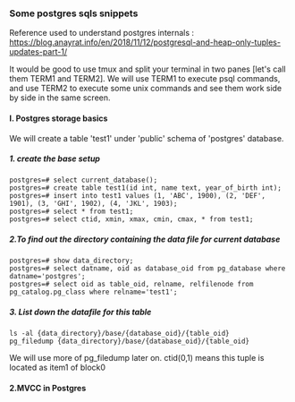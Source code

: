 ### Some postgres sqls snippets

Reference used to understand postgres internals : https://blog.anayrat.info/en/2018/11/12/postgresql-and-heap-only-tuples-updates-part-1/

It would be good to use tmux and split your terminal in two panes [let's call them TERM1 and TERM2]. We will use TERM1 to execute psql commands, and use TERM2 to execute some unix commands and see them work side by side in the same screen.

#### I. Postgres storage basics
We will create a table 'test1' under 'public' schema of 'postgres' database.

##### 1. create the base setup
```
postgres=# select current_database();
postgres=# create table test1(id int, name text, year_of_birth int);
postgres=# insert into test1 values (1, 'ABC', 1900), (2, 'DEF', 1901), (3, 'GHI', 1902), (4, 'JKL', 1903);
postgres=# select * from test1;
postgres=# select ctid, xmin, xmax, cmin, cmax, * from test1;
```

##### 2.To find out the directory containing the data file for current database
```
postgres=# show data_directory;
postgres=# select datname, oid as database_oid from pg_database where datname='postgres';
postgres=# select oid as table_oid, relname, relfilenode from pg_catalog.pg_class where relname='test1';
```

##### 3. List down the datafile for this table
```
ls -al {data_directory}/base/{database_oid}/{table_oid}
pg_filedump {data_directory}/base/{database_oid}/{table_oid}
```
We will use more of pg_filedump later on.
ctid(0,1) means this tuple is located as item1 of block0

#### 2.MVCC in Postgres

